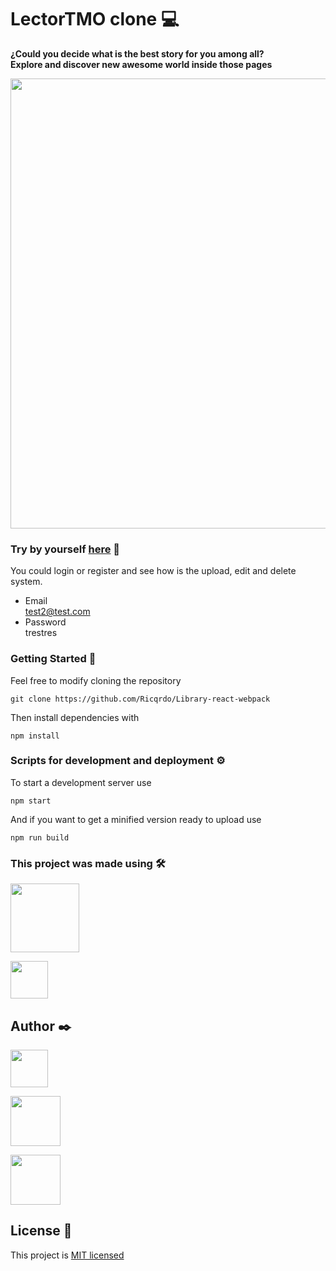 # LectorTMO clone 💻

<!-- prettier-ignore -->
**¿Could you decide what is the best story for you among all?** \
**Explore and discover new awesome world inside those pages**

<!-- prettier-ignore -->
<img src='https://res.cloudinary.com/dy14mattw/image/upload/v1604294306/lectortmo_n6vp6q.jpg' width='720px'>

<!-- prettier-ignore -->
### Try by yourself [here](https://lectortmo.netlify.app/) 🔗
You could login or register and see how is the upload, edit and delete system.
- Email  
test2@test.com 
- Password   
trestres

<!-- prettier-ignore -->
### Getting Started 🚀

<!-- prettier-ignore -->
  Feel free to modify cloning the repository

<!-- prettier-ignore -->
  ` git clone https://github.com/Ricqrdo/Library-react-webpack `

<!-- prettier-ignore -->
  Then install dependencies with

<!-- prettier-ignore -->
  ` npm install `

<!-- prettier-ignore -->
### Scripts for development and deployment ⚙️

<!-- prettier-ignore -->
  To start a development server use

<!-- prettier-ignore -->
  ` npm start `

<!-- prettier-ignore -->
  And if you want to get a minified version ready to upload use

<!-- prettier-ignore -->
  ` npm run build `

<!-- prettier-ignore -->
### This project was made using 🛠️

<!-- prettier-ignore -->
  <a href='https://github.com/facebook/react'><img src='https://res.cloudinary.com/dy14mattw/image/upload/v1604294416/react-brand_gvajkp.png' width='110px'></a>

<!-- prettier-ignore -->
  <a href='https://github.com/mui-org/material-ui'><img src='https://res.cloudinary.com/dy14mattw/image/upload/v1604294621/material-ui_web6fz.svg' width='60px'></a>

<!-- prettier-ignore -->
## Author ✒️

<!-- prettier-ignore -->
<a href='https://github.com/Ricqrdo'><img src='https://res.cloudinary.com/dy14mattw/image/upload/v1604295437/github_k0a656.svg' width='60px'></a>

<!-- prettier-ignore -->
<a href='https://www.linkedin.com/in/ricqrdo/'><img src='https://upload.wikimedia.org/wikipedia/commons/0/01/LinkedIn_Logo.svg' width='80px'></a>

<!-- prettier-ignore -->
<a href='https://twitter.com/Ricqrdo__'><img src='https://upload.wikimedia.org/wikipedia/commons/5/51/Twitter_logo.svg' width='80px'></a>

## License 📜

<!-- prettier-ignore -->
  This project is [MIT licensed](https://github.com/facebook/react/blob/master/LICENSE)
